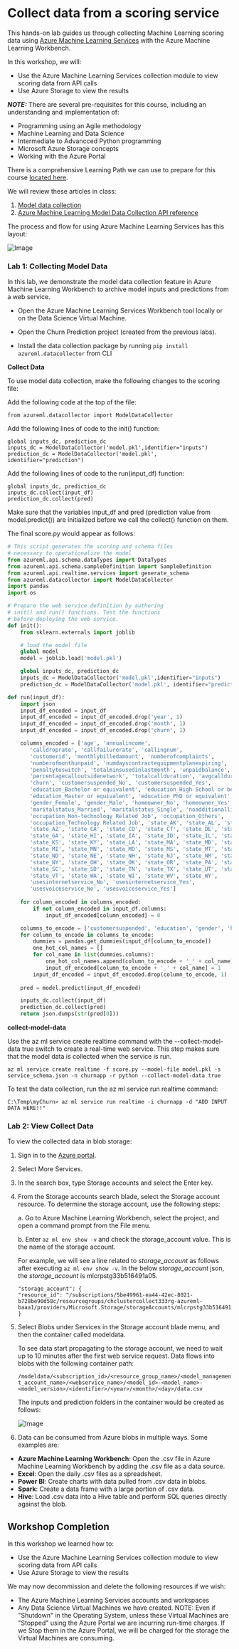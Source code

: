 # Collect data from a scoring service

This hands-on lab guides us through collecting Machine Learning scoring  data using [Azure Machine Learning Services](https://docs.microsoft.com/en-us/azure/machine-learning/preview/overview-what-is-azure-ml) with the Azure Machine Learning Workbench. 

In this workshop, we will:

- Use the Azure Machine Learning Services collection module to view scoring data from API calls
- Use Azure Storage to view the results

***NOTE:*** There are several pre-requisites for this course, including an understanding and implementation of:

  *  Programming using an Agile methodology
  *  Machine Learning and Data Science
  *  Intermediate to Advancced Python programming
  *  Microsoft Azure Storage concepts
  *  Working with the Azure Portal

There is a comprehensive Learning Path we can use to prepare for this course [located here](https://github.com/Azure/learnAnalytics-CreatingSolutionswiththeTeamDataScienceProcess-/blob/master/Instructions/Learning%20Path%20-%20Creating%20Solutions%20with%20the%20Team%20Data%20Science%20Process.md).

We will review these articles in class: 

  1.  [Model data collection](https://docs.microsoft.com/en-us/azure/machine-learning/preview/how-to-use-model-data-collection)
  2.  [Azure Machine Learning Model Data Collection API reference](https://docs.microsoft.com/en-us/azure/machine-learning/preview/model-data-collection-api-reference)

The process and flow for using Azure Machine Learning Services has this layout:  

![Image](https://docs.microsoft.com/en-us/azure/machine-learning/preview/media/model-management-overview/modelmanagementworkflow.png)

### Lab 1: Collecting Model Data

In this lab, we demonstrate the model data collection feature in Azure Machine Learning Workbench to archive model inputs and predictions from a web service.

- Open the Azure Machine Learning Services Workbench tool locally or on the Data Science Virtual Machine.

- Open the Churn Prediction project (created from the previous labs).

- Install the data collection package by running ```pip install azureml.datacollector``` from CLI

**Collect Data**

To use model data collection, make the following changes to the scoring file:

Add the following code at the top of the file: 

```
from azureml.datacollector import ModelDataCollector
```

Add the following lines of code to the init() function:

```
global inputs_dc, prediction_dc
inputs_dc = ModelDataCollector('model.pkl',identifier="inputs")
prediction_dc = ModelDataCollector('model.pkl', identifier="prediction")
```

Add the following lines of code to the run(input_df) function:

```
global inputs_dc, prediction_dc
inputs_dc.collect(input_df)
prediction_dc.collect(pred)
```

Make sure that the variables input_df and pred (prediction value from model.predict()) are initialized before we call the collect() function on them.

The final score.py would appear as follows:

```python
# This script generates the scoring and schema files
# necessary to operationalize the model
from azureml.api.schema.dataTypes import DataTypes
from azureml.api.schema.sampleDefinition import SampleDefinition
from azureml.api.realtime.services import generate_schema
from azureml.datacollector import ModelDataCollector
import pandas
import os

# Prepare the web service definition by authoring
# init() and run() functions. Test the functions
# before deploying the web service.
def init():
    from sklearn.externals import joblib

    # load the model file
    global model
    model = joblib.load('model.pkl')

    global inputs_dc, prediction_dc
    inputs_dc = ModelDataCollector('model.pkl',identifier="inputs")
    prediction_dc = ModelDataCollector('model.pkl', identifier="prediction")

def run(input_df):
    import json
    input_df_encoded = input_df    
    input_df_encoded = input_df_encoded.drop('year', 1)
    input_df_encoded = input_df_encoded.drop('month', 1)
    input_df_encoded = input_df_encoded.drop('churn', 1)

    columns_encoded = ['age', 'annualincome',    
       'calldroprate', 'callfailurerate', 'callingnum',
       'customerid', 'monthlybilledamount', 'numberofcomplaints',
       'numberofmonthunpaid', 'numdayscontractequipmentplanexpiring',
       'penaltytoswitch', 'totalminsusedinlastmonth', 'unpaidbalance',
       'percentagecalloutsidenetwork', 'totalcallduration', 'avgcallduration',
       'churn', 'customersuspended_No', 'customersuspended_Yes',
       'education_Bachelor or equivalent', 'education_High School or below',
       'education_Master or equivalent', 'education_PhD or equivalent',
       'gender_Female', 'gender_Male', 'homeowner_No', 'homeowner_Yes',
       'maritalstatus_Married', 'maritalstatus_Single', 'noadditionallines_\\N',
       'occupation_Non-technology Related Job', 'occupation_Others',
       'occupation_Technology Related Job', 'state_AK', 'state_AL', 'state_AR',
       'state_AZ', 'state_CA', 'state_CO', 'state_CT', 'state_DE', 'state_FL',
       'state_GA', 'state_HI', 'state_IA', 'state_ID', 'state_IL', 'state_IN',
       'state_KS', 'state_KY', 'state_LA', 'state_MA', 'state_MD', 'state_ME',
       'state_MI', 'state_MN', 'state_MO', 'state_MS', 'state_MT', 'state_NC',
       'state_ND', 'state_NE', 'state_NH', 'state_NJ', 'state_NM', 'state_NV',
       'state_NY', 'state_OH', 'state_OK', 'state_OR', 'state_PA', 'state_RI',
       'state_SC', 'state_SD', 'state_TN', 'state_TX', 'state_UT', 'state_VA',
       'state_VT', 'state_WA', 'state_WI', 'state_WV', 'state_WY',
       'usesinternetservice_No', 'usesinternetservice_Yes',
       'usesvoiceservice_No', 'usesvoiceservice_Yes']
    
    for column_encoded in columns_encoded:
        if not column_encoded in input_df.columns:
            input_df_encoded[column_encoded] = 0

    columns_to_encode = ['customersuspended', 'education', 'gender', 'homeowner', 'maritalstatus', 'noadditionallines', 'occupation', 'state', 'usesinternetservice', 'usesvoiceservice']
    for column_to_encode in columns_to_encode:
        dummies = pandas.get_dummies(input_df[column_to_encode])
        one_hot_col_names = []
        for col_name in list(dummies.columns):
            one_hot_col_names.append(column_to_encode + '_' + col_name)
            input_df_encoded[column_to_encode + '_' + col_name] = 1
        input_df_encoded = input_df_encoded.drop(column_to_encode, 1)
    
    pred = model.predict(input_df_encoded)

    inputs_dc.collect(input_df)
    prediction_dc.collect(pred)
    return json.dumps(str(pred[0]))
```

**collect-model-data**

Use the az ml service create realtime command with the --collect-model-data true switch to create a real-time web service. This step makes sure that the model data is collected when the service is run.

```
az ml service create realtime -f score.py --model-file model.pkl -s service_schema.json -n churnapp -r python --collect-model-data true
```

To test the data collection, run the az ml service run realtime command:

```
C:\Temp\myChurn> az ml service run realtime -i churnapp -d "ADD INPUT DATA HERE!!"
```

### Lab 2: View Collect Data

To view the collected data in blob storage:

1. Sign in to the [Azure portal](https://portal.azure.com/).
2. Select More Services.
3. In the search box, type Storage accounts and select the Enter key.
4. From the Storage accounts search blade, select the Storage account resource. To determine the storage account, use the following steps:

    a. Go to Azure Machine Learning Workbench, select the project, and open a command prompt from the File menu.

    b. Enter ```az ml env show -v``` and check the storage_account value. This is the name of the storage account.

    For example, we will see a line related to *storage_account* as follows after executing ```az ml env show -v```. In the below *storage_account* json, the *storage_account* is mlcrpstg33b516491a05.
    ```
    "storage_account": {
    "resource_id": "/subscriptions/5be49961-ea44-42ec-8021-b728be90d58c/resourcegroups/chclustercollect333rg-azureml-baaa1/providers/Microsoft.Storage/storageAccounts/mlcrpstg33b516491a05"
    }
    ```

5. Select Blobs under Services in the Storage account blade menu, and then the container called modeldata.

    To see data start propagating to the storage account, we need to wait up to 10 minutes after the first web service request. Data flows into blobs with the following container path:

    ```/modeldata/<subscription_id>/<resource_group_name>/<model_management_account_name>/<webservice_name>/<model_id>-<model_name>-<model_version>/<identifier>/<year>/<month>/<day>/data.csv```

    The inputs and prediction folders in the container would be created as follows:

    ![Image](images/container.png)

6. Data can be consumed from Azure blobs in multiple ways. Some examples are:

- **Azure Machine Learning Workbench**: Open the .csv file in Azure Machine Learning Workbench by adding the .csv file as a data source.
- **Excel**: Open the daily .csv files as a spreadsheet.
- **Power BI**: Create charts with data pulled from .csv data in blobs.
- **Spark**: Create a data frame with a large portion of .csv data.
- **Hive**: Load .csv data into a Hive table and perform SQL queries directly against the blob.


## Workshop Completion

In this workshop we learned how to:

- Use the Azure Machine Learning Services collection module to view scoring data from API calls
- Use Azure Storage to view the results

We may now decommission and delete the following resources if we wish:

- The Azure Machine Learning Services accounts and workspaces
- Any Data Science Virtual Machines we have created. NOTE: Even if "Shutdown" in the Operating System, unless these Virtual Machines are "Stopped" using the Azure Portal we are incurring run-time charges. If we Stop them in the Azure Portal, we will be charged for the storage the Virtual Machines are consuming.